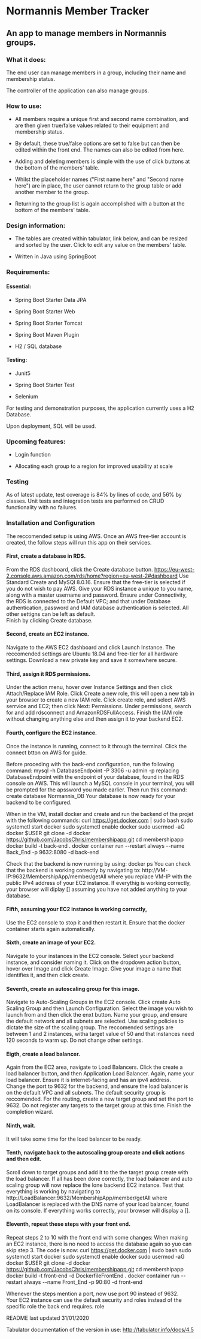 # Normannis Member Tracker 

## An app to manage members in Normannis groups. 

  

### What it does: 

The end user can manage members in a group, including their name and membership status. 

The controller of the application can also manage groups. 

  

### How to use: 

* All members require a unique first and second name combination, and are then given true/false values related to their equipment and membership status. 

* By default, these true/false options are set to false but can then be edited within the front end.  The names can also be edited from here. 

* Adding and deleting members is simple with the use of click buttons at the bottom of the members' table.   

* Whilst the placeholder names ("First name here" and "Second name here") are in place, the user cannot return to the group table or add another member to the group. 

* Returning to the group list is again accomplished with a button at the bottom of the members' table. 

  

  

### Design information: 

* The tables are created within tabulator, link below, and can be resized and sorted by the user.  Click to edit any value on the members' table.   

*  Written in Java using SpringBoot 

  

  

### Requirements: 

#### Essential: 

* Spring Boot Starter Data JPA 

* Spring Boot Starter Web 

* Spring Boot Starter Tomcat 

* Spring Boot Maven Plugin 

* H2 / SQL database 

  

#### Testing: 

* Junit5 

* Spring Boot Starter Test 

* Selenium 

  

  

  

  

  

  

For testing and demonstration purposes, the application currently uses a H2 Database.   

Upon deployment, SQL will be used. 

  

  

  

  

### Upcoming features: 

* Login function 

* Allocating each group to a region for improved usability at scale 

   

  
### Testing
As of latest update, test coverage is 84% by lines of code, and 56% by classes.
Unit tests and integration tests are performed on CRUD functionality with no failures.
  
### Installation and Configuration
The reccomended setup is using AWS.
Once an AWS free-tier account is created, the follow steps will run this app on their services.
#### First, create a database in RDS.
From the RDS dashboard, click the Create database button.  https://eu-west-2.console.aws.amazon.com/rds/home?region=eu-west-2#dashboard
Use Standard Create and MySQl 8.0.16.  Ensure that the free-tier is selected if you do not wish to pay AWS.
Give your RDS instance a unique to you name, along with a master username and password.
Ensure under Connectivity, the RDS is connected to the Default VPC; and that under Database authentication, password and IAM database authentication is selected.  All other settigns can be left as default.  
Finish by clicking Create database.


#### Second, create an EC2 instance.  
Navigate to the AWS EC2 dashboard and click Launch Instance.
The reccomended settings are Ubuntu 18.04 and free-tier for all hardware settings.
Download a new private key and save it somewhere secure.

#### Third, assign it RDS permissions.

Under the action menu, hover over Instance Settings and then click Attach/Replace IAM Role.
Click Create a new role, this will open a new tab in your browser to create a new IAM role.
Click create role, and select AWS serrvice and EC2; then click Next: Permissions.
Under permissions, search for and add rdsconnect and AmazonRDSFullAccess.
Finish the IAM role without changing anything else and then assign it to your backend EC2.

####  Fourth, configure the EC2 instance.

Once the instance is running, connect to it through the terminal.  Click the connect btton on AWS for guide.

Before proceding with the back-end configuration, run the following command:
  mysql -h DatabaseEndpoint -P 3306 -u admin -p
replacing DatabaseEndpoint with the endpoint of your database, found in the RDS console on AWS.
This will launch a MySQL console in your terminal, you will be prompted for the apssword you made earlier.
Then run this command:
  create database Normannis_DB
Your database is now ready for your backend to be configured.

When in the VM, install docker and create and run the backend of the projet with the following commands:
  curl https://get.docker.com | sudo bash
  sudo systemctl start docker
  sudo systemctl enable docker
  sudo usermod -aG docker $USER
  git clone -d docker https://github.com/JacobsChris/membershipapp.git
  cd membershipapp
  docker build -t back-end . 
  docker container run --restart always --name Back_End -p 9632:8080 -d back-end
  
Check that the backend is now running by using: docker ps
You can check that the backend is working correctly by navigating to: http://VM-IP:9632/MembershipApp/member/getAll
where you replace VM-IP with the public IPv4 address of your EC2 instance.  If everythig is working correctly, your browser will diplay [] assuming you have not added anything to your database.

#### Fifth, assuming your EC2 instance is working correctly, 
Use the EC2 console to stop it and then restart it.  Ensure that the docker container starts again automatically.

#### Sixth, create an image of your EC2.
Navigate to your instances in the EC2 console.  Select your backend instance, and consider naming it.
Click on the dropdown action button, hover over Image and click Create Image.
Give your image a name that identifies it, and then click create.

#### Seventh, create an autoscaling group for this image.
Navigate to Auto-Scaling Groups in the EC2 console.  Click create Auto Scaling Group and then Launch Configuration.
Select the image you wish to launch from and then click the enxt button.
Name your group, and ensure the default network and all subnets are selected.
Use scaling policies to dictate the size of the scaling group.  The reccomended settings are between 1 and 2 instances, witha  target value of 50 and that instances need 120 seconds to warm up.
Do not change other settings.

#### Eigth, create a load balancer.
Again from the EC2 area, navigate to Load Balancers.
Click the create a load balancer button, and then Application Load Balancer.
Again, name your load balancer.  Ensure it is internet-facing and has an ipv4 address.  
Change the port to 9632 for the backend, and ensure the load balancer is on the default VPC and all subnets.
The default security group is reccomended.
For the routing, create a new target group and set the port to 9632.
Do not register any targets to the target group at this time.
Finish the completion wizard.

#### Ninth, wait.
It will take some time for the load balancer to be ready.

#### Tenth, navigate back to the autoscaling group create and click actions and then edit.
Scroll down to target groups and add it to the the target group create with the load balancer.
If all has been done correctly, the load balancer and auto scaling group will now replace the lone backend EC2 instance.
Test that everything is working by navigating to http://LoadBalancer:9632/MembershipApp/member/getAll
where LoadBalancer is replaced with the DNS name of your load balancer, found on its console.  If everything works correctly, your browser will display a [].

#### Eleventh, repeat these steps with your front end.
Repeat steps 2 to 10 with the front end with some changes:
When making an EC2 instance, there is no need to access the database again so yuo can skip step 3.
The code is now:
  curl https://get.docker.com | sudo bash
  sudo systemctl start docker
  sudo systemctl enable docker
  sudo usermod -aG docker $USER
  git clone -d docker https://github.com/JacobsChris/membershipapp.git
  cd membershipapp
  docker build -t front-end -d DockerfileFrontEnd . 
  docker container run --restart always --name Front_End -p 90:80 -d front-end
  
Whenever the steps mention a port, now use port 90 instead of 9632.  
Your EC2 instance can use the default security and roles instead of the specific role the back end requires.
  role

README last updated 31/01/2020

  

  

Tabulator documentation of the version in use:  http://tabulator.info/docs/4.5 

 
